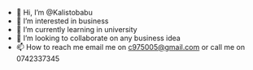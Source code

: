 - 👋 Hi, I’m @Kalistobabu
- 👀 I’m interested in business 
- 🌱 I’m currently learning in university 
- 💞️ I’m looking to collaborate on any business idea
- 📫 How to reach me email me on c975005@gmail.com or call me on 0742337345

<!---
Kalistobabu/Kalistobabu is a ✨ special ✨ repository because its `README.md` (this file) appears on your GitHub profile.
You can click the Preview link to take a look at your changes.
--->
